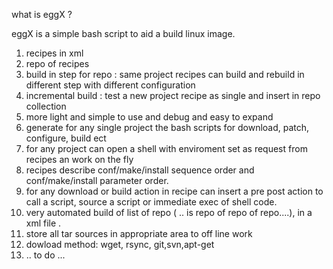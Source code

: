 what is eggX ?

eggX is a simple bash script to aid a build linux image.

1) recipes in xml
2) repo of recipes
3) build in step for repo : same project recipes can build and rebuild in different step with different configuration
4) incremental build : test a new project recipe as single and insert in repo collection
5) more light and simple to use and debug and easy to expand
6) generate for any single project the bash scripts for download, patch, configure, build ect
7) for any project can open a shell with enviroment set as request from recipes an work on the fly
8) recipes describe conf/make/install sequence order and conf/make/install parameter order.
9) for any download or build action in recipe  can insert a pre post action to call a script, source a script or immediate exec of shell code.
10) very automated build of  list of repo ( .. is repo of repo of repo....), in a xml file .
11) store all tar sources in appropriate area to off line work
12) dowload method: wget, rsync, git,svn,apt-get
13) .. to do ...


